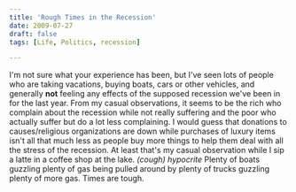 ```yaml
---
title: 'Rough Times in the Recession'
date: 2009-07-27
draft: false
tags: [Life, Politics, recession]

---
```


I'm not sure what your experience has been, but I've seen lots of people who are taking vacations, buying boats, cars or other vehicles, and generally **not** feeling any effects of the supposed recession we've been in for the last year. From my casual observations, it seems to be the rich who complain about the recession while not really suffering and the poor who actually suffer but do a lot less complaining. I would guess that donations to causes/religious organizations are down while purchases of luxury items isn't all that much less as people buy more things to help them deal with all the stress of the recession. At least that's my casual observation while I sip a latte in a coffee shop at the lake. _(cough) hypocrite_ Plenty of boats guzzling plenty of gas being pulled around by plenty of trucks guzzling plenty of more gas. Times are tough.